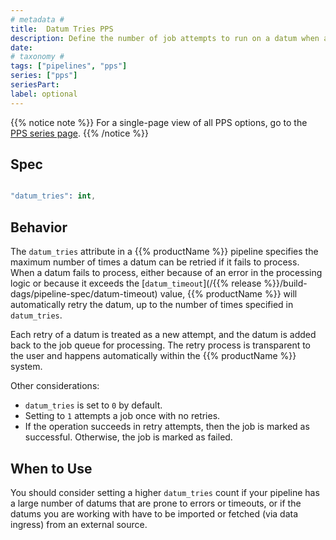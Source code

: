 ```yaml
---
# metadata # 
title:  Datum Tries PPS
description: Define the number of job attempts to run on a datum when a failure occurs.
date: 
# taxonomy #
tags: ["pipelines", "pps"]
series: ["pps"]
seriesPart:
label: optional
---
```


{{% notice note %}}
For a single-page view of all PPS options, go to the [PPS series page](/series/pps).
{{% /notice %}}
## Spec 

```s

"datum_tries": int,

```

## Behavior 

The `datum_tries` attribute in a {{% productName %}} pipeline specifies the maximum number of times a datum can be retried if it fails to process. When a datum fails to process, either because of an error in the processing logic or because it exceeds the [`datum_timeout`](/{{% release %}}/build-dags/pipeline-spec/datum-timeout) value, {{% productName %}} will automatically retry the datum, up to the number of times specified in `datum_tries`.

Each retry of a datum is treated as a new attempt, and the datum is added back to the job queue for processing. The retry process is transparent to the user and happens automatically within the {{% productName %}} system.

Other considerations:

- `datum_tries` is set to `0`  by default. 
- Setting to `1` attempts a job once with no retries.
- If the operation succeeds in retry attempts, then the job is marked as successful. Otherwise, the job is marked as failed.


## When to Use 

 You should consider setting a higher `datum_tries` count if your pipeline has a large number of datums that are prone to errors or timeouts, or if the datums you are working with have to be imported or fetched (via data ingress) from an external source.

